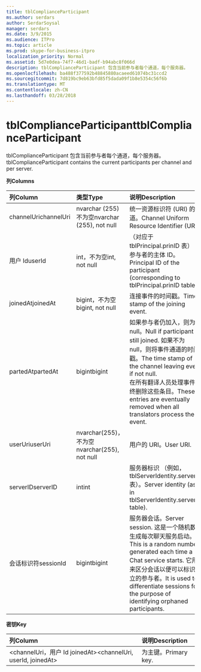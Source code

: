 ```yaml
---
title: tblComplianceParticipant
ms.author: serdars
author: SerdarSoysal
manager: serdars
ms.date: 3/9/2015
ms.audience: ITPro
ms.topic: article
ms.prod: skype-for-business-itpro
localization_priority: Normal
ms.assetid: 5d7e0dea-74f7-46d1-badf-b94abc8f066d
description: tblComplianceParticipant 包含当前参与者每个通道，每个服务器。
ms.openlocfilehash: ba488f377592b48845880acaeed61074bc31ccd2
ms.sourcegitcommit: 7d819bc9eb63bfd85f5dada09f1b8e5354c56f6b
ms.translationtype: MT
ms.contentlocale: zh-CN
ms.lasthandoff: 03/28/2018
---
```

# <a name="tblcomplianceparticipant"></a><span data-ttu-id="6b6e4-103">tblComplianceParticipant</span><span class="sxs-lookup"><span data-stu-id="6b6e4-103">tblComplianceParticipant</span></span>
 
<span data-ttu-id="6b6e4-104">tblComplianceParticipant 包含当前参与者每个通道，每个服务器。</span><span class="sxs-lookup"><span data-stu-id="6b6e4-104">tblComplianceParticipant contains the current participants per channel and per server.</span></span>
  
<span data-ttu-id="6b6e4-105">**列**</span><span class="sxs-lookup"><span data-stu-id="6b6e4-105">**Columns**</span></span>

|<span data-ttu-id="6b6e4-106">**列**</span><span class="sxs-lookup"><span data-stu-id="6b6e4-106">**Column**</span></span>|<span data-ttu-id="6b6e4-107">**类型**</span><span class="sxs-lookup"><span data-stu-id="6b6e4-107">**Type**</span></span>|<span data-ttu-id="6b6e4-108">**说明**</span><span class="sxs-lookup"><span data-stu-id="6b6e4-108">**Description**</span></span>|
|:-----|:-----|:-----|
|<span data-ttu-id="6b6e4-109">channelUri</span><span class="sxs-lookup"><span data-stu-id="6b6e4-109">channelUri</span></span>  <br/> |<span data-ttu-id="6b6e4-110">nvarchar (255) 不为空</span><span class="sxs-lookup"><span data-stu-id="6b6e4-110">nvarchar (255), not null</span></span>  <br/> |<span data-ttu-id="6b6e4-111">统一资源标识符 (URI) 的通道。</span><span class="sxs-lookup"><span data-stu-id="6b6e4-111">Channel Uniform Resource Identifier (URI).</span></span>  <br/> |
|<span data-ttu-id="6b6e4-112">用户 Id</span><span class="sxs-lookup"><span data-stu-id="6b6e4-112">userId</span></span>  <br/> |<span data-ttu-id="6b6e4-113">int，不为空</span><span class="sxs-lookup"><span data-stu-id="6b6e4-113">int, not null</span></span>  <br/> |<span data-ttu-id="6b6e4-114">（对应于 tblPrincipal.prinID 表） 的参与者的主体 ID。</span><span class="sxs-lookup"><span data-stu-id="6b6e4-114">Principal ID of the participant (corresponding to tblPrincipal.prinID table).</span></span>  <br/> |
|<span data-ttu-id="6b6e4-115">joinedAt</span><span class="sxs-lookup"><span data-stu-id="6b6e4-115">joinedAt</span></span>  <br/> |<span data-ttu-id="6b6e4-116">bigint，不为空</span><span class="sxs-lookup"><span data-stu-id="6b6e4-116">bigint, not null</span></span>  <br/> |<span data-ttu-id="6b6e4-117">连接事件的时间戳。</span><span class="sxs-lookup"><span data-stu-id="6b6e4-117">Time stamp of the joining event.</span></span>  <br/> |
|<span data-ttu-id="6b6e4-118">partedAt</span><span class="sxs-lookup"><span data-stu-id="6b6e4-118">partedAt</span></span>  <br/> |<span data-ttu-id="6b6e4-119">bigint</span><span class="sxs-lookup"><span data-stu-id="6b6e4-119">bigint</span></span>  <br/> |<span data-ttu-id="6b6e4-120">如果参与者仍加入，则为 null。</span><span class="sxs-lookup"><span data-stu-id="6b6e4-120">Null if participant is still joined.</span></span> <span data-ttu-id="6b6e4-121">如果不为 null，则将事件通道的时间戳。</span><span class="sxs-lookup"><span data-stu-id="6b6e4-121">The time stamp of the channel leaving event if not null.</span></span>  <br/> <span data-ttu-id="6b6e4-122">在所有翻译人员处理事件最终删除这些条目。</span><span class="sxs-lookup"><span data-stu-id="6b6e4-122">These entries are eventually removed when all translators process the event.</span></span>  <br/> |
|<span data-ttu-id="6b6e4-123">userUri</span><span class="sxs-lookup"><span data-stu-id="6b6e4-123">userUri</span></span>  <br/> |<span data-ttu-id="6b6e4-124">nvarchar(255)，不为空</span><span class="sxs-lookup"><span data-stu-id="6b6e4-124">nvarchar(255), not null</span></span>  <br/> |<span data-ttu-id="6b6e4-125">用户的 URI。</span><span class="sxs-lookup"><span data-stu-id="6b6e4-125">User URI.</span></span>  <br/> |
|<span data-ttu-id="6b6e4-126">serverID</span><span class="sxs-lookup"><span data-stu-id="6b6e4-126">serverID</span></span>  <br/> |<span data-ttu-id="6b6e4-127">int</span><span class="sxs-lookup"><span data-stu-id="6b6e4-127">int</span></span>  <br/> |<span data-ttu-id="6b6e4-128">服务器标识 （例如，tblServerIdentity.serverID 表）。</span><span class="sxs-lookup"><span data-stu-id="6b6e4-128">Server identity (as in tblServerIdentity.serverID table).</span></span>  <br/> |
|<span data-ttu-id="6b6e4-129">会话标识符</span><span class="sxs-lookup"><span data-stu-id="6b6e4-129">sessionId</span></span>  <br/> |<span data-ttu-id="6b6e4-130">bigint</span><span class="sxs-lookup"><span data-stu-id="6b6e4-130">bigint</span></span>  <br/> |<span data-ttu-id="6b6e4-131">服务器会话。</span><span class="sxs-lookup"><span data-stu-id="6b6e4-131">Server session.</span></span> <span data-ttu-id="6b6e4-132">这是一个随机数生成每次聊天服务启动。</span><span class="sxs-lookup"><span data-stu-id="6b6e4-132">This is a random number generated each time a Chat service starts.</span></span> <span data-ttu-id="6b6e4-133">它用来区分会话以便可以标识孤立的参与者。</span><span class="sxs-lookup"><span data-stu-id="6b6e4-133">It is used to differentiate sessions for the purpose of identifying orphaned participants.</span></span>  <br/> |
   
<span data-ttu-id="6b6e4-134">**密钥**</span><span class="sxs-lookup"><span data-stu-id="6b6e4-134">**Key**</span></span>

|<span data-ttu-id="6b6e4-135">**列**</span><span class="sxs-lookup"><span data-stu-id="6b6e4-135">**Column**</span></span>|<span data-ttu-id="6b6e4-136">**说明**</span><span class="sxs-lookup"><span data-stu-id="6b6e4-136">**Description**</span></span>|
|:-----|:-----|
|<span data-ttu-id="6b6e4-137">\<channelUri，用户 Id joinedAt\></span><span class="sxs-lookup"><span data-stu-id="6b6e4-137">\<channelUri, userId, joinedAt\></span></span>  <br/> |<span data-ttu-id="6b6e4-138">为主键。</span><span class="sxs-lookup"><span data-stu-id="6b6e4-138">Primary key.</span></span>  <br/> |
   

